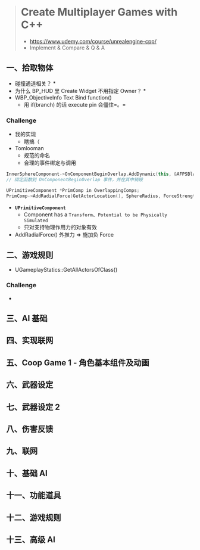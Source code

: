 > # Create Multiplayer Games with C++
> * https://www.udemy.com/course/unrealengine-cpp/
> * Implement & Compare & Q & A

## 一、拾取物体
* 碰撞通道相关？
  * 
* 为什么 BP_HUD 里 Create Widget 不用指定 Owner？
  * 
* WBP_ObjectiveInfo Text Bind function()
  * 用 if(branch) 的话 execute pin 会僵住=。=
### Challenge
* 我的实现
  * 瞎搞（
* Tomlooman
  * 规范的命名
  * 合理的事件绑定与调用
```cpp
InnerSphereComponent->OnComponentBeginOverlap.AddDynamic(this, &AFPSBlackHole::OverlapInnerSphere);
// 绑定函数到 OnComponentBeginOverlap 事件，并在其中销毁

UPrimitiveComponent *PrimComp in OverlappingComps;
PrimComp->AddRadialForce(GetActorLocation(), SphereRadius, ForceStrength, ERadialImpulseFalloff::RIF_Constant, true);
```
* **`UPrimitiveComponent`**
  * Component has a `Transform`、`Potential to be Physically Simulated`
  * 只对支持物理作用力的对象有效
* AddRadialForce() 外推力 => 施加负 Force

## 二、游戏规则
* UGameplayStatics::GetAllActorsOfClass()
### Challenge
* 

## 三、AI 基础

## 四、实现联网

## 五、Coop Game 1 - 角色基本组件及动画

## 六、武器设定

## 七、武器设定 2

## 八、伤害反馈

## 九、联网

## 十、基础 AI

## 十一、功能道具

## 十二、游戏规则

## 十三、高级 AI


